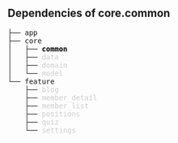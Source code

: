 ## Dependencies of core.common

<pre>
├── app
├── core
│   ├── <span style="font-weight:bold; color: #000000;">common</span>
│   ├── <span style="color: #cccccc;">data</span>
│   ├── <span style="color: #cccccc;">domain</span>
│   └── <span style="color: #cccccc;">model</span>
└── feature
    ├── <span style="color: #cccccc;">blog</span>
    ├── <span style="color: #cccccc;">member_detail</span>
    ├── <span style="color: #cccccc;">member_list</span>
    ├── <span style="color: #cccccc;">positions</span>
    ├── <span style="color: #cccccc;">quiz</span>
    └── <span style="color: #cccccc;">settings</span>
</pre>
